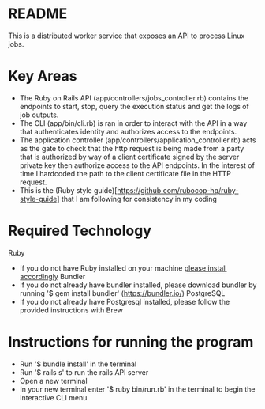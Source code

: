 # README
This is a distributed worker service that exposes an API to process Linux jobs.

# Key Areas
- The Ruby on Rails API (app/controllers/jobs_controller.rb) contains the endpoints to start, stop, query the execution status and get the logs of job outputs.
- The CLI (app/bin/cli.rb) is ran in order to interact with the API in a way that authenticates identity and authorizes access to the endpoints.
- The application controller (app/controllers/application_controller.rb) acts as the gate to check that the http request is being made from a party that is authorized by way of a client certificate signed by the server private key then authorize access to the API endpoints. In the interest of time I hardcoded the path to the client certificate file in the HTTP request.
- This is the (Ruby style guide)[https://github.com/rubocop-hq/ruby-style-guide] that I am following for consistency in my coding

# Required Technology
Ruby
- If you do not have Ruby installed on your machine [please install accordingly](https://www.ruby-lang.org/en/downloads/)
Bundler
- If you do not already have bundler installed, please download bundler by running '$ gem install bundler' (https://bundler.io/)
PostgreSQL
- If you do not already have Postgresql installed, please follow the provided instructions  with Brew

# Instructions for running the program
- Run '$ bundle install' in the terminal
- Run '$ rails s' to run the rails API server
- Open a new terminal
- In your new terminal  enter '$ ruby bin/run.rb' in the terminal to begin the interactive CLI menu
